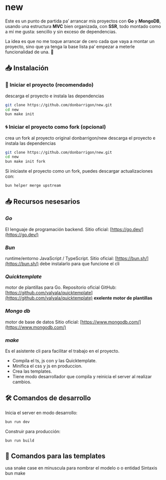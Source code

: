 # new

Este es un punto de partida pa’ arrancar mis proyectos con **Go** y **MongoDB**, usando una estructura **MVC** bien organizada, con **SSR**, todo montado como a mí me gusta: sencillo y sin exceso de dependencias.

La idea es que no me toque arrancar de cero cada que vaya a montar un proyecto, sino que ya tenga la base lista pa’ empezar a meterle funcionalidad de una. 🚀

## 📥 Instalación

### 🚀 Iniciar el proyecto (recomendado)

descarga el proyecto e instala las dependencias

```bash
git clone https://github.com/donbarrigon/new.git
cd new
bun make init
```

### 🌀 Iniciar el proyecto como fork (opcional)

crea un fork al proyecto original donbarrigon/new
descarga el proyecto e instala las dependencias

```bash
git clone https://github.com/donbarrigon/new.git
cd new
bun make init fork
```
Si iniciaste el proyecto como un fork, puedes descargar actualizaciones con:

```bash
bun helper merge upstream
```


## 📥 Recursos nesesarios

### ***Go***
El lenguaje de programación backend.
Sitio oficial: [https://go.dev/](https://go.dev/)

### ***Bun***
runtime/entorno JavaScript / TypeScript.
Sitio oficial: [https://bun.sh/](https://bun.sh/)
debe instalarlo para que funcione el cli

### ***Quicktemplate***
motor de plantillas para Go.
Repositorio oficial GitHub: [https://github.com/valyala/quicktemplate](https://github.com/valyala/quicktemplate)
**exelente motor de plantillas**

### ***Mongo db***
motor de base de datos
Sitio oficial: [https://www.mongodb.com/](https://www.mongodb.com/)

### ***make*** 
Es el asistente cli para facilitar el trabajo en el proyecto.
- Compila el ts, js con y las Quicktemplate.
- Minifica el css y js en produccion.
- Crea las templates.
- Tiene modo desarrollador que compila y reinicia el server al realizar cambios.


## 🛠️ Comandos de desarrollo

Inicia el server en modo desarrollo:

```bash
bun run dev
```

Construir para producción:

```bash
bun run build
```


## 🧩 Comandos para las templates

usa snake case en minuscula para nombrar el modelo o o entidad
Sintaxis bun make <template> [<dominio>].<nombre>

```bash
bun make model mi_entidad
bun make migration mi_entidad
bun make repository mi_entidad
bun make resource mi_entidad
bun make seed mi_entidad

bun make view mi_entidad
bun make page mi_entidad
bun make component mi_entidad
bun make ts mi_entidad
bun make js mi_entidad
bun make css mi_entidad
bun make wasm mi_entidad

bun make controller mi_entidad
bun make middleware mi_entidad
bun make policy mi_entidad
bun make route mi_entidad
bun make service mi_entidad
bun make validator mi_entidad
```

# 🧩 Comandos para multiples templates

```bash
bun make model seed migration bill
```
puede combinarlos y crear tantos como nesesite de una sola vez
Sintaxis bun make <template> <template> <template> [<dominio>].<nombre>


```bash
bun make model seed migration dashboard.bill
```
o dentro del dominio

# 🧩 Multiples templates segun responsabilidad

```bash
bun make db mi_entidad
```
model, seed y migration

```bash
bun make ui mi_entidad
```
model, seed y migration

```bash
bun make handler mi_entidad
```
controller, middleware, policy, route, service y validator

```bash
bun make mvc mi_entidad
```
crea todo


Creado con ❤️ por Don Barrigon
Distribuido bajo la [MIT License](./LICENSE).

This project was created using `bun init` in bun v1.2.21. [Bun](https://bun.com) is a fast all-in-one JavaScript runtime.
